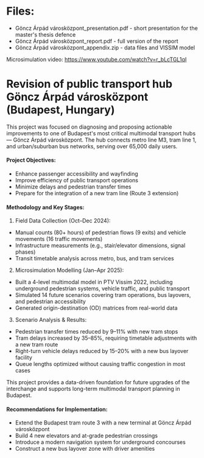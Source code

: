 # Files:
- Göncz Árpád városközpont_presentation.pdf - short presentation for the master's thesis defence
- Göncz Árpád városközpont_report.pdf - full version of the report
- Göncz Árpád városközpont_appendix.zip - data files and VISSIM model

Microsimulation video: https://www.youtube.com/watch?v=r_bLcTGL1qI

# Revision of public transport hub Göncz Árpád városközpont (Budapest, Hungary)

This project was focused on diagnosing and proposing actionable improvements to one of Budapest's most critical multimodal transport hubs — Göncz Árpád városközpont. The hub connects metro line M3, tram line 1, and urban/suburban bus networks, serving over 65,000 daily users.

#### Project Objectives:
- Enhance passenger accessibility and wayfinding
- Improve efficiency of public transport operations
- Minimize delays and pedestrian transfer times
- Prepare for the integration of a new tram line (Route 3 extension)

#### Methodology and Key Stages:
1. Field Data Collection (Oct–Dec 2024):
- Manual counts (80+ hours) of pedestrian flows (9 exits) and vehicle movements (16 traffic movements)
- Infrastructure measurements (e.g., stair/elevator dimensions, signal phases)
- Transit timetable analysis across metro, bus, and tram services
2. Microsimulation Modelling (Jan–Apr 2025):
- Built a 4-level multimodal model in PTV Vissim 2022, including underground pedestrian systems, vehicle traffic, and public transport
- Simulated 14 future scenarios covering tram operations, bus layovers, and pedestrian accessibility
- Generated origin-destination (OD) matrices from real-world data
3. Scenario Analysis & Results:
- Pedestrian transfer times reduced by 9–11% with new tram stops
- Tram delays increased by 35–85%, requiring timetable adjustments with a new tram route
- Right-turn vehicle delays reduced by 15–20% with a new bus layover facility
- Queue lengths optimized without causing traffic congestion in most cases

This project provides a data-driven foundation for future upgrades of the interchange and supports long-term multimodal transport planning in Budapest.

#### Recommendations for Implementation:
- Extend the Budapest tram route 3 with a new terminal at Göncz Árpád városközpont
- Build 4 new elevators and at-grade pedestrian crossings
- Introduce a modern navigation system for underground concourses
- Construct a new bus layover zone with driver amenities
